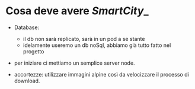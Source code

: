 # Cosa deve avere _SmartCity__
* Database:
  * il db non sarà replicato, sarà in un pod a se stante 
  * idelamente useremo un db noSql, abbiamo già tutto fatto nel progetto

* per iniziare ci mettiamo un semplice server node.
  
  
  
  
* accortezze: utilizzare immagini alpine così da velocizzare il processo di download.

